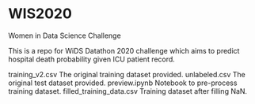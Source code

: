 # WIS2020
Women in Data Science Challenge 

This is a repo for WiDS Datathon 2020 challenge which aims to predict hospital death probability given ICU patient record.


training_v2.csv               The original training dataset provided.
unlabeled.csv                 The original test dataset provided.
preview.ipynb                 Notebook to pre-process training dataset.
filled_training_data.csv      Training dataset after filling NaN.
